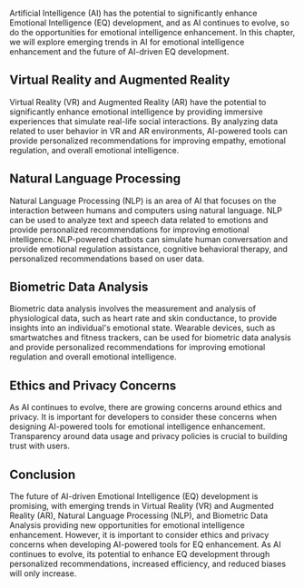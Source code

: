 
Artificial Intelligence (AI) has the potential to significantly enhance Emotional Intelligence (EQ) development, and as AI continues to evolve, so do the opportunities for emotional intelligence enhancement. In this chapter, we will explore emerging trends in AI for emotional intelligence enhancement and the future of AI-driven EQ development.

Virtual Reality and Augmented Reality
-------------------------------------

Virtual Reality (VR) and Augmented Reality (AR) have the potential to significantly enhance emotional intelligence by providing immersive experiences that simulate real-life social interactions. By analyzing data related to user behavior in VR and AR environments, AI-powered tools can provide personalized recommendations for improving empathy, emotional regulation, and overall emotional intelligence.

Natural Language Processing
---------------------------

Natural Language Processing (NLP) is an area of AI that focuses on the interaction between humans and computers using natural language. NLP can be used to analyze text and speech data related to emotions and provide personalized recommendations for improving emotional intelligence. NLP-powered chatbots can simulate human conversation and provide emotional regulation assistance, cognitive behavioral therapy, and personalized recommendations based on user data.

Biometric Data Analysis
-----------------------

Biometric data analysis involves the measurement and analysis of physiological data, such as heart rate and skin conductance, to provide insights into an individual's emotional state. Wearable devices, such as smartwatches and fitness trackers, can be used for biometric data analysis and provide personalized recommendations for improving emotional regulation and overall emotional intelligence.

Ethics and Privacy Concerns
---------------------------

As AI continues to evolve, there are growing concerns around ethics and privacy. It is important for developers to consider these concerns when designing AI-powered tools for emotional intelligence enhancement. Transparency around data usage and privacy policies is crucial to building trust with users.

Conclusion
----------

The future of AI-driven Emotional Intelligence (EQ) development is promising, with emerging trends in Virtual Reality (VR) and Augmented Reality (AR), Natural Language Processing (NLP), and Biometric Data Analysis providing new opportunities for emotional intelligence enhancement. However, it is important to consider ethics and privacy concerns when developing AI-powered tools for EQ enhancement. As AI continues to evolve, its potential to enhance EQ development through personalized recommendations, increased efficiency, and reduced biases will only increase.

